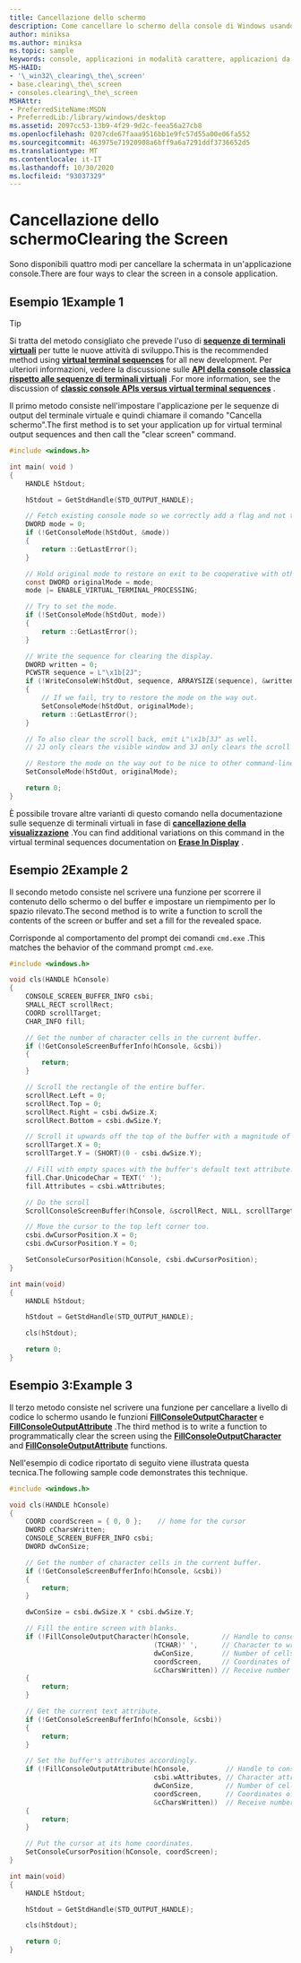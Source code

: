 ```yaml
---
title: Cancellazione dello schermo
description: Come cancellare lo schermo della console di Windows usando la funzione di sistema o a livello di codice tramite le funzioni API pubbliche.
author: miniksa
ms.author: miniksa
ms.topic: sample
keywords: console, applicazioni in modalità carattere, applicazioni da riga di comando, applicazioni di terminale, api della console
MS-HAID:
- '\_win32\_clearing\_the\_screen'
- base.clearing\_the\_screen
- consoles.clearing\_the\_screen
MSHAttr:
- PreferredSiteName:MSDN
- PreferredLib:/library/windows/desktop
ms.assetid: 2097cc53-13b9-4f29-9d2c-feea56a27cb8
ms.openlocfilehash: 0207cde67faaa9516bb1e9fc57d55a00e06fa552
ms.sourcegitcommit: 463975e71920908a6bff9a6a7291ddf3736652d5
ms.translationtype: MT
ms.contentlocale: it-IT
ms.lasthandoff: 10/30/2020
ms.locfileid: "93037329"
---
```

# <a name="clearing-the-screen"></a><span data-ttu-id="c3b12-104">Cancellazione dello schermo</span><span class="sxs-lookup"><span data-stu-id="c3b12-104">Clearing the Screen</span></span>

<span data-ttu-id="c3b12-105">Sono disponibili quattro modi per cancellare la schermata in un'applicazione console.</span><span class="sxs-lookup"><span data-stu-id="c3b12-105">There are four ways to clear the screen in a console application.</span></span>

## <a name="example-1"></a><span data-ttu-id="c3b12-106">Esempio 1</span><span class="sxs-lookup"><span data-stu-id="c3b12-106">Example 1</span></span>

> [!TIP]
> <span data-ttu-id="c3b12-107">Si tratta del metodo consigliato che prevede l'uso di **[sequenze di terminali virtuali](console-virtual-terminal-sequences.md)** per tutte le nuove attività di sviluppo.</span><span class="sxs-lookup"><span data-stu-id="c3b12-107">This is the recommended method using **[virtual terminal sequences](console-virtual-terminal-sequences.md)** for all new development.</span></span> <span data-ttu-id="c3b12-108">Per ulteriori informazioni, vedere la discussione sulle **[API della console classica rispetto alle sequenze di terminali virtuali](classic-vs-vt.md)** .</span><span class="sxs-lookup"><span data-stu-id="c3b12-108">For more information, see the discussion of **[classic console APIs versus virtual terminal sequences](classic-vs-vt.md)** .</span></span>

<span data-ttu-id="c3b12-109">Il primo metodo consiste nell'impostare l'applicazione per le sequenze di output del terminale virtuale e quindi chiamare il comando "Cancella schermo".</span><span class="sxs-lookup"><span data-stu-id="c3b12-109">The first method is to set your application up for virtual terminal output sequences and then call the "clear screen" command.</span></span>

```C
#include <windows.h>

int main( void )
{
    HANDLE hStdout;

    hStdout = GetStdHandle(STD_OUTPUT_HANDLE);

    // Fetch existing console mode so we correctly add a flag and not turn off others
    DWORD mode = 0;
    if (!GetConsoleMode(hStdOut, &mode))
    {
        return ::GetLastError();
    }

    // Hold original mode to restore on exit to be cooperative with other command-line apps.
    const DWORD originalMode = mode;
    mode |= ENABLE_VIRTUAL_TERMINAL_PROCESSING;

    // Try to set the mode.
    if (!SetConsoleMode(hStdOut, mode))
    {
        return ::GetLastError();
    }

    // Write the sequence for clearing the display.
    DWORD written = 0;
    PCWSTR sequence = L"\x1b[2J";
    if (!WriteConsoleW(hStdOut, sequence, ARRAYSIZE(sequence), &written, NULL))
    {
        // If we fail, try to restore the mode on the way out.
        SetConsoleMode(hStdOut, originalMode);
        return ::GetLastError();
    }

    // To also clear the scroll back, emit L"\x1b[3J" as well.
    // 2J only clears the visible window and 3J only clears the scroll back.

    // Restore the mode on the way out to be nice to other command-line applications.
    SetConsoleMode(hStdOut, originalMode);

    return 0;
}
```

<span data-ttu-id="c3b12-110">È possibile trovare altre varianti di questo comando nella documentazione sulle sequenze di terminali virtuali in fase di **[cancellazione della visualizzazione](console-virtual-terminal-sequences.md#text-modification)** .</span><span class="sxs-lookup"><span data-stu-id="c3b12-110">You can find additional variations on this command in the virtual terminal sequences documentation on **[Erase In Display](console-virtual-terminal-sequences.md#text-modification)** .</span></span>

## <a name="example-2"></a><span data-ttu-id="c3b12-111">Esempio 2</span><span class="sxs-lookup"><span data-stu-id="c3b12-111">Example 2</span></span>

<span data-ttu-id="c3b12-112">Il secondo metodo consiste nel scrivere una funzione per scorrere il contenuto dello schermo o del buffer e impostare un riempimento per lo spazio rilevato.</span><span class="sxs-lookup"><span data-stu-id="c3b12-112">The second method is to write a function to scroll the contents of the screen or buffer and set a fill for the revealed space.</span></span>

<span data-ttu-id="c3b12-113">Corrisponde al comportamento del prompt dei comandi `cmd.exe` .</span><span class="sxs-lookup"><span data-stu-id="c3b12-113">This matches the behavior of the command prompt `cmd.exe`.</span></span>

```C
#include <windows.h>

void cls(HANDLE hConsole)
{
    CONSOLE_SCREEN_BUFFER_INFO csbi;
    SMALL_RECT scrollRect;
    COORD scrollTarget;
    CHAR_INFO fill;

    // Get the number of character cells in the current buffer.
    if (!GetConsoleScreenBufferInfo(hConsole, &csbi))
    {
        return;
    }

    // Scroll the rectangle of the entire buffer.
    scrollRect.Left = 0;
    scrollRect.Top = 0;
    scrollRect.Right = csbi.dwSize.X;
    scrollRect.Bottom = csbi.dwSize.Y;

    // Scroll it upwards off the top of the buffer with a magnitude of the entire height.
    scrollTarget.X = 0;
    scrollTarget.Y = (SHORT)(0 - csbi.dwSize.Y);

    // Fill with empty spaces with the buffer's default text attribute.
    fill.Char.UnicodeChar = TEXT(' ');
    fill.Attributes = csbi.wAttributes;

    // Do the scroll
    ScrollConsoleScreenBuffer(hConsole, &scrollRect, NULL, scrollTarget, &fill);

    // Move the cursor to the top left corner too.
    csbi.dwCursorPosition.X = 0;
    csbi.dwCursorPosition.Y = 0;

    SetConsoleCursorPosition(hConsole, csbi.dwCursorPosition);
}

int main(void)
{
    HANDLE hStdout;

    hStdout = GetStdHandle(STD_OUTPUT_HANDLE);

    cls(hStdout);

    return 0;
}

```

## <a name="example-3"></a><span data-ttu-id="c3b12-114">Esempio 3:</span><span class="sxs-lookup"><span data-stu-id="c3b12-114">Example 3</span></span>

<span data-ttu-id="c3b12-115">Il terzo metodo consiste nel scrivere una funzione per cancellare a livello di codice lo schermo usando le funzioni [**FillConsoleOutputCharacter**](fillconsoleoutputcharacter.md) e [**FillConsoleOutputAttribute**](fillconsoleoutputattribute.md) .</span><span class="sxs-lookup"><span data-stu-id="c3b12-115">The third method is to write a function to programmatically clear the screen using the [**FillConsoleOutputCharacter**](fillconsoleoutputcharacter.md) and [**FillConsoleOutputAttribute**](fillconsoleoutputattribute.md) functions.</span></span>

<span data-ttu-id="c3b12-116">Nell'esempio di codice riportato di seguito viene illustrata questa tecnica.</span><span class="sxs-lookup"><span data-stu-id="c3b12-116">The following sample code demonstrates this technique.</span></span>

```C
#include <windows.h>

void cls(HANDLE hConsole)
{
    COORD coordScreen = { 0, 0 };    // home for the cursor
    DWORD cCharsWritten;
    CONSOLE_SCREEN_BUFFER_INFO csbi;
    DWORD dwConSize;

    // Get the number of character cells in the current buffer.
    if (!GetConsoleScreenBufferInfo(hConsole, &csbi))
    {
        return;
    }

    dwConSize = csbi.dwSize.X * csbi.dwSize.Y;

    // Fill the entire screen with blanks.
    if (!FillConsoleOutputCharacter(hConsole,        // Handle to console screen buffer
                                    (TCHAR)' ',      // Character to write to the buffer
                                    dwConSize,       // Number of cells to write
                                    coordScreen,     // Coordinates of first cell
                                    &cCharsWritten)) // Receive number of characters written
    {
        return;
    }

    // Get the current text attribute.
    if (!GetConsoleScreenBufferInfo(hConsole, &csbi))
    {
        return;
    }

    // Set the buffer's attributes accordingly.
    if (!FillConsoleOutputAttribute(hConsole,         // Handle to console screen buffer
                                    csbi.wAttributes, // Character attributes to use
                                    dwConSize,        // Number of cells to set attribute
                                    coordScreen,      // Coordinates of first cell
                                    &cCharsWritten))  // Receive number of characters written
    {
        return;
    }

    // Put the cursor at its home coordinates.
    SetConsoleCursorPosition(hConsole, coordScreen);
}

int main(void)
{
    HANDLE hStdout;

    hStdout = GetStdHandle(STD_OUTPUT_HANDLE);

    cls(hStdout);

    return 0;
}
```
